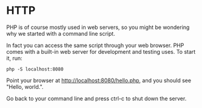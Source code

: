 # HTTP

PHP is of course mostly used in web servers, so you might be wondering why we started with a command line script.

In fact you can access the same script through your web browser. PHP comes with a built-in web server for development
and testing uses. To start it, run:

```shell script
php -S localhost:8080
```
Point your browser at [http://localhost:8080/hello.php](http://localhost:8080/hello.php), and you should see 
"Hello, world.".

Go back to your command line and press ctrl-c to shut down the server.